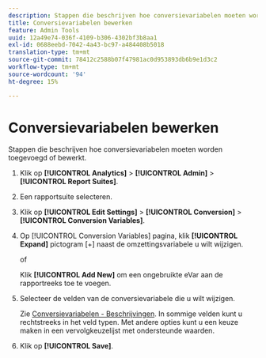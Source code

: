 ```yaml
---
description: Stappen die beschrijven hoe conversievariabelen moeten worden toegevoegd of bewerkt.
title: Conversievariabelen bewerken
feature: Admin Tools
uuid: 12a49e74-036f-4109-b306-4302bf3b8aa1
exl-id: 0688eebd-7042-4a43-bc97-a484408b5018
translation-type: tm+mt
source-git-commit: 78412c2588b07f47981ac0d953893db6b9e1d3c2
workflow-type: tm+mt
source-wordcount: '94'
ht-degree: 15%

---
```


# Conversievariabelen bewerken

Stappen die beschrijven hoe conversievariabelen moeten worden toegevoegd of bewerkt.

1. Klik op **[!UICONTROL Analytics]** > **[!UICONTROL Admin]** > **[!UICONTROL Report Suites]**.
1. Een rapportsuite selecteren.
1. Klik op **[!UICONTROL Edit Settings]** > **[!UICONTROL Conversion]** > **[!UICONTROL Conversion Variables]**.
1. Op [!UICONTROL Conversion Variables] pagina, klik **[!UICONTROL Expand]** pictogram [+] naast de omzettingsvariabele u wilt wijzigen.

   of

   Klik **[!UICONTROL Add New]** om een ongebruikte eVar aan de rapportreeks toe te voegen.
1. Selecteer de velden van de conversievariabele die u wilt wijzigen.

   Zie [Conversievariabelen - Beschrijvingen](/help/admin/admin/conversion-var-admin/conversion-var-admin.md#section_7C317BB0287A4B8EB0A1A4ECC40627BF). In sommige velden kunt u rechtstreeks in het veld typen. Met andere opties kunt u een keuze maken in een vervolgkeuzelijst met ondersteunde waarden.
1. Klik op **[!UICONTROL Save]**.

